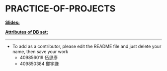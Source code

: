 # PRACTICE-OF-PROJECTS

[**Slides:**](https://docs.google.com/presentation/d/1lH3KGu3LhTvOrSwNFv4mmFAXxQ8WfXm6bI2yhbGGUAw/edit?usp=sharing)

[**Attributes of DB set:**](https://docs.google.com/spreadsheets/d/1H15OPSem_cEZsKGq3Xv5mbNX7MdaLljqqhjIOnNRecI/edit?usp=sharing)

---
- To add as a contributor, please edit the README file and just delete your name, then save your work
  - 409856019 伍思彥
  - 409850384 鄭宇謙
